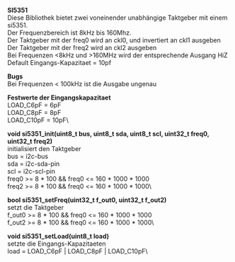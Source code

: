 **SI5351**\
Diese Bibliothek bietet zwei voneinender unabhängige Taktgeber mit einem si5351.\
Der Frequenzbereich ist 8kHz bis 160Mhz.\
Der Taktgeber mit der freq0 wird an ckl0, und invertiert an ckl1 ausgeben\
Der Taktgeber mit der freq2 wird an ckl2 ausgeben\
Bei Frequenzen <8kHz und >160MHz wird der entsprechende Ausgang HiZ\
Default Eingangs-Kapazitaet = 10pf

**Bugs**\
Bei Frequenzen < 100kHz ist die Ausgabe ungenau

**Festwerte der Eingangskapazitaet**\
LOAD_C6pF = 6pF\
LOAD_C8pF = 8pF\
LOAD_C10pF = 10pF\

**void si5351_init(uint8_t bus, uint8_t sda, uint8_t scl, uint32_t freq0, uint32_t freq2)**\
initialisiert den Taktgeber\
bus = i2c-bus\
sda = i2c-sda-pin\
scl = i2c-scl-pin\
freq0 >= 8 * 100 && freq0 <= 160 * 1000 * 1000\
freq2 >= 8 * 100 && freq0 <= 160 * 1000 * 1000\

**bool si5351_setFreq(uint32_t f_out0, uint32_t f_out2)**\
setzt die Taktgeber\
f_out0 >= 8 * 100 && freq0 <= 160 * 1000 * 1000\
f_out2 >= 8 * 100 && freq0 <= 160 * 1000 * 1000\

**void si5351_setLoad(uint8_t load)**\
setzte die Eingangs-Kapazitaeten\
load = LOAD_C6pF | LOAD_C8pF | LOAD_C10pF\
